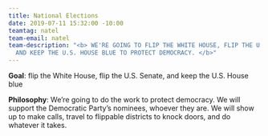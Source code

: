 ```yaml
---
title: National Elections
date: 2019-07-11 15:32:00 -10:00
teamtag: natel
team-email: natel
team-description: "<b> WE'RE GOING TO FLIP THE WHITE HOUSE, FLIP THE U.S. SENATE,
  AND KEEP THE U.S. HOUSE BLUE TO PROTECT DEMOCRACY. </b>"
---
```


**Goal**: flip the White House, flip the U.S. Senate, and keep the U.S. House blue

**Philosophy**: We’re going to do the work to protect democracy.  We will support the Democratic Party’s nominees, whoever they are.  We will show up to make calls, travel to flippable districts to knock doors, and do whatever it takes.  

